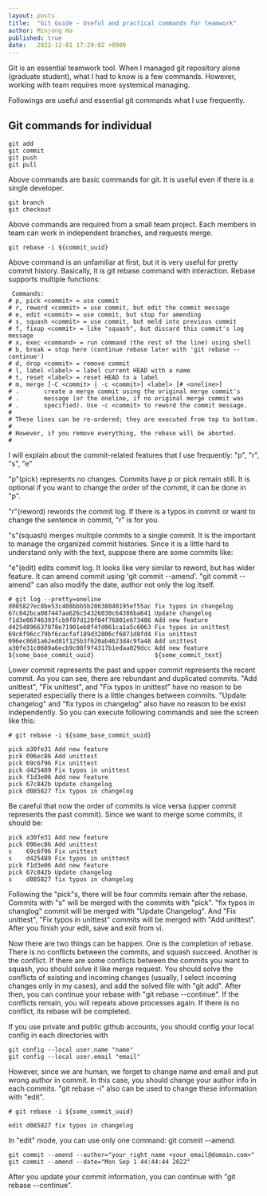 ```yaml
---
layout: posts
title:  "Git Guide - Useful and practical commands for teamwork"
author: Minjong Ha
published: true
date:   2022-12-01 17:29:02 +0900
---
```


Git is an essential teamwork tool.
When I managed git repository alone (graduate student), what I had to know is a few commands.
However, working with team requires more systemical managing.

Followings are useful and essential git commands what I use frequently.

## Git commands for individual

```
git add 
git commit 
git push
git pull
```

Above commands are basic commands for git.
It is useful even if there is a single developer.

```
git branch
git checkout
```

Above commands are required from a small team project.
Each members in team can work in independent branches, and requests merge.

```
git rebase -i ${commit_uuid}
```

Above command is an unfamiliar at first, but it is very useful for pretty commit history.
Basically, it is git rebase command with interaction.
Rebase supports multiple functions:

```
 Commands:
# p, pick <commit> = use commit
# r, reword <commit> = use commit, but edit the commit message
# e, edit <commit> = use commit, but stop for amending
# s, squash <commit> = use commit, but meld into previous commit
# f, fixup <commit> = like "squash", but discard this commit's log message
# x, exec <command> = run command (the rest of the line) using shell
# b, break = stop here (continue rebase later with 'git rebase --continue')
# d, drop <commit> = remove commit
# l, label <label> = label current HEAD with a name
# t, reset <label> = reset HEAD to a label
# m, merge [-C <commit> | -c <commit>] <label> [# <oneline>]
# .       create a merge commit using the original merge commit's
# .       message (or the oneline, if no original merge commit was
# .       specified). Use -c <commit> to reword the commit message.
#
# These lines can be re-ordered; they are executed from top to bottom.
#
# However, if you remove everything, the rebase will be aborted.
#
```

I will explain about the commit-related features that I use frequently: "p", "r", "s", "e"

"p"(pick) represents no changes.
Commits have p or pick remain still.
It is optional if you want to change the order of the commit, it can be done in "p".

"r"(reword) rewords the commit log.
If there is a typos in commit or want to change the sentence in commit, "r" is for you.

"s"(squash) merges multiple commits to a single commit.
It is the important to manage the organized commit histories.
Since it is a little hard to understand only with the text, suppose there are some commits like:

"e"(edit) edits commit log.
It looks like very similar to reword, but has wider feature.
It can amend commit using 'git commit --amend'.
"git commit --amend" can also modify the date, author not only the log itself.

```
# git log --pretty=oneline
d085827ec8be53c408bbb5b28638040195ef55ac fix typos in changelog
67c842bca087447aa626c54326030c64386ba641 Update changelog
f1d3e06746393fcb9f07d120f04f76801e673486 Add new feature
d4254896637878e71901eb8f4fd061ca1a5c6063 Fix typos in unittest
69c6f96cc79bf6cacfaf189d32806cf6871d8fd4 Fix unittest
096ec8681a62ed81f125b3f620ab4623d4c9fa48 Add unittest
a30fe31c0609a6ecb9c08f9f4317b1edaa029dcc Add new feature
${some_base_commit_uuid}                 ${some_commit_text}
```

Lower commit represents the past and upper commit represents the recent commit.
As you can see, there are rebundant and duplicated commits.
"Add unittest", "Fix unittest", and "Fix typos in unittest" have no reason to be seperated especially there is a little changes between commits.
"Update changelog" and "fix typos in changelog" also have no reason to be exist independently.
So you can execute following commands and see the screen like this:

```
# git rebase -i ${some_base_commit_uuid}

pick a30fe31 Add new feature
pick 096ec86 Add unittest
pick 69c6f96 Fix unittest
pick d425489 Fix typos in unittest
pick f1d3e06 Add new feature
pick 67c842b Update changelog
pick d085827 fix typos in changelog
```

Be careful that now the order of commits is vice versa (upper commit represents the past commit).
Since we want to merge some commits, it should be:

```
pick a30fe31 Add new feature
pick 096ec86 Add unittest
s    69c6f96 Fix unittest
s    d425489 Fix typos in unittest
pick f1d3e06 Add new feature
pick 67c842b Update changelog
s    d085827 fix typos in changelog
```

Following the "pick"s, there will be four commits remain after the rebase.
Commits with "s" will be merged with the commits with "pick".
"fix typos in changlog" commit will be merged with "Update Changelog".
And "Fix unittest", "Fix typos in unittest" commits will be merged with "Add unittest".
After you finish your edit, save and exit from vi.

Now there are two things can be happen.
One is the completion of rebase.
There is no conflicts between the commits, and squash succeed.
Another is the conflict.
If there are some conflicts between the commits you want to squash, you should solve it like merge request.
You should solve the conflicts of existing and incoming changes (usually, I select incoming changes only in my cases), and add the solved file with "git add".
After then, you can continue your rebase with "git rebase --continue".
If the conflicts remain, you will repeats above processes again.
If there is no conflict, its rebase will be completed.

If you use private and public github accounts, you should config your local config in each directories with

```
git config --local user.name "name"
git config --local user.email "email"
```

However, since we are human, we forget to change name and email and put wrong author in commit.
In this case, you should change your author info in each commits.
"git rebase -i" also can be used to change these information with "edit".

```
# git rebase -i ${some_commit_uuid}

edit d085827 fix typos in changelog
```

In "edit" mode, you can use only one command: git commit --amend.

```
git commit --amend --author="your_right_name <your_email@domain.com>"
git commit --amend --date="Mon Sep 1 44:44:44 2022"
```

After you update your commit information, you can continue with "git rebase --continue".
